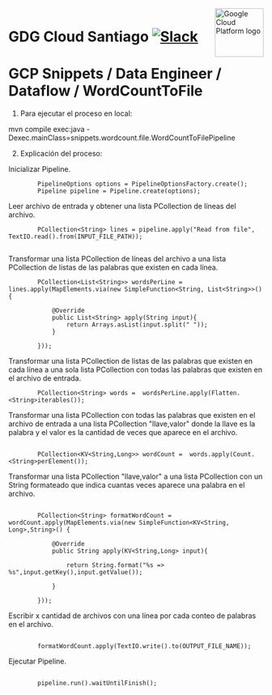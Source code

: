 <img src="https://avatars1.githubusercontent.com/u/48249676?s=200&v=4" alt="Google Cloud Platform logo" title="Google Cloud Platform" align="right" height="96" width="96"/>

# GDG Cloud Santiago [![Slack][slack_badge]][slack_link]

[slack_badge]: https://img.shields.io/badge/slack-gcp-E01563.svg?style=flat
[slack_link]: https://join.slack.com/t/gdgcloudscl/shared_invite/enQtNDg4NjQ2NTE3NDkwLThhMTI0NmQ5NDhjMGRhMzJhNmQwZDEzNWRlNzIzMTA3YWNjMWUyY2Q2OTg1ZTk4OTZiYmNiMDU1MWNjMWZjOTM

# GCP Snippets / Data Engineer / Dataflow / WordCountToFile

1) Para ejecutar el proceso en local:

mvn compile exec:java -Dexec.mainClass=snippets.wordcount.file.WordCountToFilePipeline

2) Explicación del proceso:

Inicializar Pipeline.

```
        PipelineOptions options = PipelineOptionsFactory.create();
        Pipeline pipeline = Pipeline.create(options);

```

Leer archivo de entrada y obtener una lista PCollection de líneas del archivo.

```
		PCollection<String> lines = pipeline.apply("Read from file", TextIO.read().from(INPUT_FILE_PATH));
        
```

Transformar una lista PCollection de líneas del archivo a una lista PCollection de listas de las palabras que existen en cada línea.

```
        PCollection<List<String>> wordsPerLine = lines.apply(MapElements.via(new SimpleFunction<String, List<String>>() {

            @Override
            public List<String> apply(String input){
                return Arrays.asList(input.split(" "));
            }

        }));

```

Transformar una lista PCollection de listas de las palabras que existen en cada línea a una sola lista PCollection con todas las palabras que existen en el archivo de entrada.


```
        PCollection<String> words =  wordsPerLine.apply(Flatten.<String>iterables());

```

Transformar una lista PCollection con todas las palabras que existen en el archivo de entrada a una lista PCollection "llave,valor" donde la llave es la palabra  y el valor es la cantidad de veces que aparece en el archivo.

```

        PCollection<KV<String,Long>> wordCount =  words.apply(Count.<String>perElement());

```

Transformar una lista PCollection "llave,valor" a una lista PCollection con un String formateado que indica cuantas veces aparece una palabra en el archivo.

```

        PCollection<String> formatWordCount = wordCount.apply(MapElements.via(new SimpleFunction<KV<String, Long>,String>() {

            @Override
            public String apply(KV<String,Long> input){

                return String.format("%s => %s",input.getKey(),input.getValue());

            }

        }));

```

Escribir x cantidad de archivos con una línea por cada conteo de palabras en el archivo.

```

        formatWordCount.apply(TextIO.write().to(OUTPUT_FILE_NAME));

```

Ejecutar Pipeline.

```

		pipeline.run().waitUntilFinish();

```
